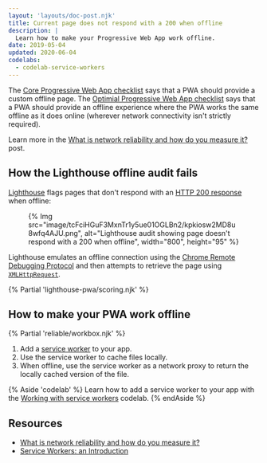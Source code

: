 ```yaml
---
layout: 'layouts/doc-post.njk'
title: Current page does not respond with a 200 when offline
description: |
  Learn how to make your Progressive Web App work offline.
date: 2019-05-04
updated: 2020-06-04
codelabs:
  - codelab-service-workers
---
```


The [Core Progressive Web App checklist](https://web.dev/pwa-checklist/#core) says that a PWA
should provide a custom offline page. The [Optimial Progressive Web App checklist](https://web.dev/pwa-checklist/#optimal)
says that a PWA should provide an offline experience where the PWA works the same offline as
it does online (wherever network connectivity isn't strictly required).

Learn more in the [What is network reliability and how do you measure it?](https://web.dev/articles/network-connections-unreliable) post.

## How the Lighthouse offline audit fails

[Lighthouse](/docs/lighthouse/overview/)
flags pages that don't respond with an
[HTTP 200 response](https://developer.mozilla.org/docs/Web/HTTP/Status#Successful_responses)
when offline:

<figure>
  {% Img src="image/tcFciHGuF3MxnTr1y5ue01OGLBn2/kpkiosw2MD8u8wfq4AJU.png", alt="Lighthouse audit showing page doesn't respond with a 200 when offline", width="800", height="95" %}
</figure>

Lighthouse emulates an offline connection using the [Chrome Remote Debugging Protocol](https://github.com/ChromeDevTools/devtools-protocol)
and then attempts to retrieve the page using [`XMLHttpRequest`](https://developer.mozilla.org/docs/Web/API/XMLHttpRequest).

{% Partial 'lighthouse-pwa/scoring.njk' %}

## How to make your PWA work offline

{% Partial 'reliable/workbox.njk' %}

1. Add a [service worker](/docs/workbox/service-worker-overview/) to your app.
2. Use the service worker to cache files locally.
3. When offline, use the service worker as a network proxy to return the
   locally cached version of the file.

{% Aside 'codelab' %}
Learn how to add a service worker to your app
with the [Working with service workers](https://web.dev/codelab-service-workers) codelab.
{% endAside %}

## Resources

- [What is network reliability and how do you measure it?](https://web.dev/articles/network-connections-unreliable)
- [Service Workers: an Introduction](/docs/workbox/service-worker-overview/)
